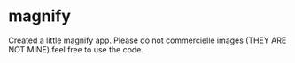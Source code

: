 # magnify
Created a little magnify app. Please do not commercielle images (THEY ARE NOT MINE) feel free to use the code. 
